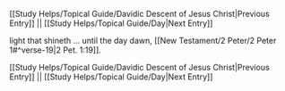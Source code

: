 [[Study Helps/Topical Guide/Davidic Descent of Jesus Christ|Previous Entry]]  ||  [[Study Helps/Topical Guide/Day|Next Entry]]

 light that shineth ... until the day dawn, [[New Testament/2 Peter/2 Peter 1#^verse-19|2 Pet. 1:19]].

[[Study Helps/Topical Guide/Davidic Descent of Jesus Christ|Previous Entry]]  ||  [[Study Helps/Topical Guide/Day|Next Entry]]